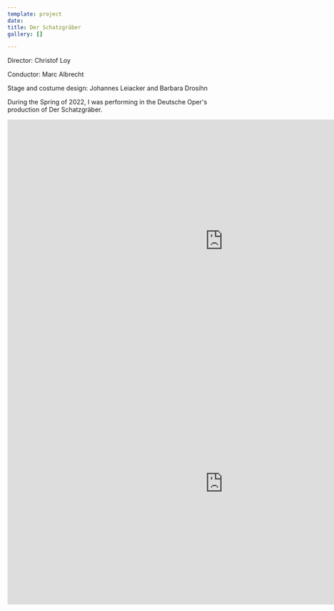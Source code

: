 ```yaml
---
template: project
date: 
title: Der Schatzgräber
gallery: []

---
```

Director: Christof Loy

Conductor: Marc Albrecht 

Stage and costume design: Johannes Leiacker and Barbara Drosihn 

During the Spring of 2022, I was performing in the Deutsche Oper's production of Der Schatzgräber. 

<iframe width="966" height="543" src="https://www.youtube.com/embed/mopE371Ijlw" title="Franz Schreker: DER SCHATZGRÄBER (Audience reactions)" frameborder="0" allow="accelerometer; autoplay; clipboard-write; encrypted-media; gyroscope; picture-in-picture" allowfullscreen></iframe>

<iframe width="966" height="543" src="https://www.youtube.com/embed/s8oduy5ohJs" title="Franz Schreker: DER SCHATZGRÄBER (Making-of)" frameborder="0" allow="accelerometer; autoplay; clipboard-write; encrypted-media; gyroscope; picture-in-picture" allowfullscreen></iframe>
